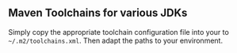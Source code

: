 Maven Toolchains for various JDKs
---

Simply copy the appropriate toolchain configuration file into your
to `~/.m2/toolchains.xml`. Then adapt the paths to your environment.